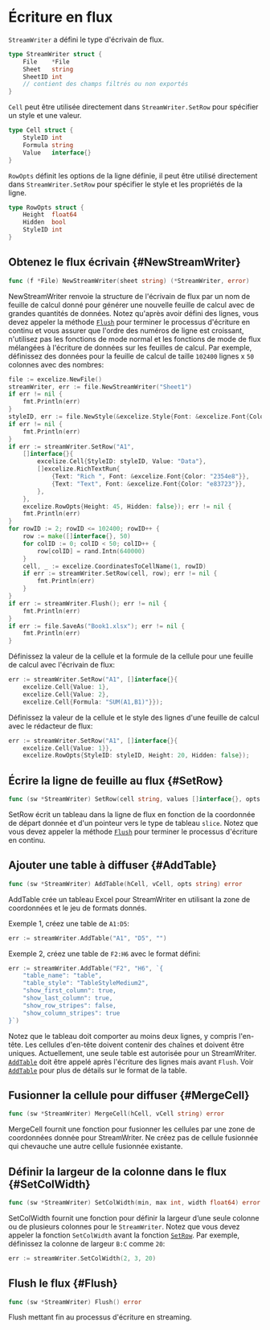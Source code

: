 # Écriture en flux

`StreamWriter` a défini le type d'écrivain de flux.

```go
type StreamWriter struct {
    File    *File
    Sheet   string
    SheetID int
    // contient des champs filtrés ou non exportés
}
```

`Cell` peut être utilisée directement dans `StreamWriter.SetRow` pour spécifier un style et une valeur.

```go
type Cell struct {
    StyleID int
    Formula string
    Value   interface{}
}
```

`RowOpts` définit les options de la ligne définie, il peut être utilisé directement dans `StreamWriter.SetRow` pour spécifier le style et les propriétés de la ligne.

```go
type RowOpts struct {
    Height  float64
    Hidden  bool
    StyleID int
}
```

## Obtenez le flux écrivain {#NewStreamWriter}

```go
func (f *File) NewStreamWriter(sheet string) (*StreamWriter, error)
```

NewStreamWriter renvoie la structure de l'écrivain de flux par un nom de feuille de calcul donné pour générer une nouvelle feuille de calcul avec de grandes quantités de données. Notez qu'après avoir défini des lignes, vous devez appeler la méthode [`Flush`](stream.md#Flush) pour terminer le processus d'écriture en continu et vous assurer que l'ordre des numéros de ligne est croissant, n'utilisez pas les fonctions de mode normal et les fonctions de mode de flux mélangées à l'écriture de données sur les feuilles de calcul. Par exemple, définissez des données pour la feuille de calcul de taille `102400` lignes x `50` colonnes avec des nombres:

```go
file := excelize.NewFile()
streamWriter, err := file.NewStreamWriter("Sheet1")
if err != nil {
    fmt.Println(err)
}
styleID, err := file.NewStyle(&excelize.Style{Font: &excelize.Font{Color: "#777777"}})
if err != nil {
    fmt.Println(err)
}
if err := streamWriter.SetRow("A1",
    []interface{}{
        excelize.Cell{StyleID: styleID, Value: "Data"},
        []excelize.RichTextRun{
            {Text: "Rich ", Font: &excelize.Font{Color: "2354e8"}},
            {Text: "Text", Font: &excelize.Font{Color: "e83723"}},
        },
    },
    excelize.RowOpts{Height: 45, Hidden: false}); err != nil {
    fmt.Println(err)
}
for rowID := 2; rowID <= 102400; rowID++ {
    row := make([]interface{}, 50)
    for colID := 0; colID < 50; colID++ {
        row[colID] = rand.Intn(640000)
    }
    cell, _ := excelize.CoordinatesToCellName(1, rowID)
    if err := streamWriter.SetRow(cell, row); err != nil {
        fmt.Println(err)
    }
}
if err := streamWriter.Flush(); err != nil {
    fmt.Println(err)
}
if err := file.SaveAs("Book1.xlsx"); err != nil {
    fmt.Println(err)
}
```

Définissez la valeur de la cellule et la formule de la cellule pour une feuille de calcul avec l'écrivain de flux:

```go
err := streamWriter.SetRow("A1", []interface{}{
    excelize.Cell{Value: 1},
    excelize.Cell{Value: 2},
    excelize.Cell{Formula: "SUM(A1,B1)"}});
```

Définissez la valeur de la cellule et le style des lignes d'une feuille de calcul avec le rédacteur de flux:

```go
err := streamWriter.SetRow("A1", []interface{}{
    excelize.Cell{Value: 1}},
    excelize.RowOpts{StyleID: styleID, Height: 20, Hidden: false});
```

## Écrire la ligne de feuille au flux {#SetRow}

```go
func (sw *StreamWriter) SetRow(cell string, values []interface{}, opts ...RowOpts) error
```

SetRow écrit un tableau dans la ligne de flux en fonction de la coordonnée de départ donnée et d'un pointeur vers le type de tableau `slice`. Notez que vous devez appeler la méthode [`Flush`](stream.md#Flush) pour terminer le processus d'écriture en continu.

## Ajouter une table à diffuser {#AddTable}

```go
func (sw *StreamWriter) AddTable(hCell, vCell, opts string) error
```

AddTable crée un tableau Excel pour StreamWriter en utilisant la zone de coordonnées et le jeu de formats donnés.

Exemple 1, créez une table de `A1:D5`:

```go
err := streamWriter.AddTable("A1", "D5", "")
```

Exemple 2, créez une table de `F2:H6` avec le format défini:

```go
err := streamWriter.AddTable("F2", "H6", `{
    "table_name": "table",
    "table_style": "TableStyleMedium2",
    "show_first_column": true,
    "show_last_column": true,
    "show_row_stripes": false,
    "show_column_stripes": true
}`)
```

Notez que le tableau doit comporter au moins deux lignes, y compris l'en-tête. Les cellules d'en-tête doivent contenir des chaînes et doivent être uniques. Actuellement, une seule table est autorisée pour un StreamWriter. [`AddTable`](stream.md#AddTable) doit être appelé après l'écriture des lignes mais avant `Flush`. Voir [`AddTable`](utils.md#AddTable) pour plus de détails sur le format de la table.

## Fusionner la cellule pour diffuser {#MergeCell}

```go
func (sw *StreamWriter) MergeCell(hCell, vCell string) error
```

MergeCell fournit une fonction pour fusionner les cellules par une zone de coordonnées donnée pour StreamWriter. Ne créez pas de cellule fusionnée qui chevauche une autre cellule fusionnée existante.

## Définir la largeur de la colonne dans le flux {#SetColWidth}

```go
func (sw *StreamWriter) SetColWidth(min, max int, width float64) error
```

SetColWidth fournit une fonction pour définir la largeur d’une seule colonne ou de plusieurs colonnes pour le `StreamWriter`. Notez que vous devez appeler la fonction `SetColWidth` avant la fonction [`SetRow`](stream.md#SetRow). Par exemple, définissez la colonne de largeur `B:C` comme `20`:

```go
err := streamWriter.SetColWidth(2, 3, 20)
```

## Flush le flux {#Flush}

```go
func (sw *StreamWriter) Flush() error
```

Flush mettant fin au processus d'écriture en streaming.
